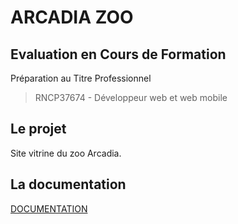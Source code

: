 # ARCADIA ZOO

## Evaluation en Cours de Formation

Préparation au Titre Professionnel
> RNCP37674 - Développeur web et web mobile

## Le projet

Site vitrine du zoo Arcadia.

## La documentation

[DOCUMENTATION](https://github.com/brunoturpeau/arcadiazoo_documentation)